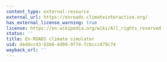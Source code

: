 ```yaml
---
content_type: external-resource
external_url: https://enroads.climateinteractive.org/
has_external_license_warning: true
license: https://en.wikipedia.org/wiki/All_rights_reserved
status: ''
title: En-ROADS climate simulator
uid: deddcc43-b1b6-4d99-9f74-fcbccc479c74
wayback_url: ''
---
```


